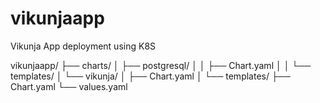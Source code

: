 # vikunjaapp
Vikunja App deployment using K8S

vikunjaapp/
├── charts/
│   ├── postgresql/
│   │   ├── Chart.yaml
│   │   └── templates/
│   └── vikunja/
│       ├── Chart.yaml
│       └── templates/
├── Chart.yaml
└── values.yaml
